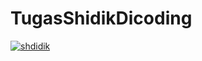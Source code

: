 # TugasShidikDicoding
[![shdidik](https://circleci.com/gh/shdidik/TugasSumsionAndroidExpert.svg?style=svg)](https://circleci.com/gh/shdidik/TugasSumsionAndroidExpert)
